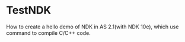 # TestNDK
How to create a hello demo of NDK in AS 2.1(with NDK 10e), which use command to compile C/C++ code.



